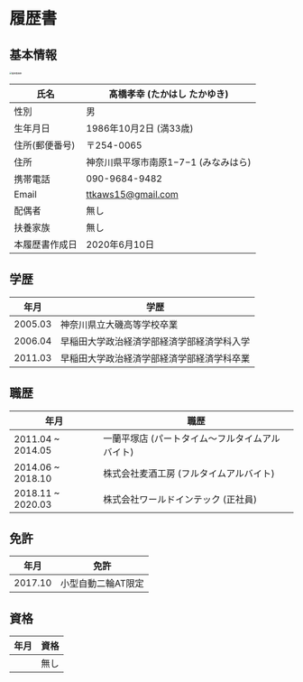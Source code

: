 # 履歴書

## 基本情報

<img src="/Users/takayukitakahashi/Desktop/履歴書画像.png" alt="履歴書画像" style="zoom:25%;" />

| 氏名           | 髙橋孝幸 (たかはし たかゆき)         |
| -------------- | ------------------------------------ |
| 性別           | 男                                   |
| 生年月日       | 1986年10月2日 (満33歳)               |
| 住所(郵便番号) | 〒254-0065                           |
| 住所           | 神奈川県平塚市南原1−7−1 (みなみはら) |
| 携帯電話       | 090-9684-9482                        |
| Email          | ttkaws15@gmail.com                   |
| 配偶者         | 無し                                 |
| 扶養家族       | 無し                                 |
| 本履歴書作成日 | 2020年6月10日                        |



## 学歴

| 年月    | 学歴                                       |
| ------- | ------------------------------------------ |
| 2005.03 | 神奈川県立大磯高等学校卒業                 |
| 2006.04 | 早稲田大学政治経済学部経済学部経済学科入学 |
| 2011.03 | 早稲田大学政治経済学部経済学部経済学科卒業 |

## 職歴

| 年月              | 職歴                                            |
| ----------------- | ----------------------------------------------- |
| 2011.04 ~ 2014.05 | 一蘭平塚店 (パートタイム〜フルタイムアルバイト) |
| 2014.06 ~ 2018.10 | 株式会社麦酒工房 (フルタイムアルバイト)         |
| 2018.11 ~ 2020.03 | 株式会社ワールドインテック (正社員)             |

## 免許

| 年月    | 免許               |
| ------- | ------------------ |
| 2017.10 | 小型自動二輪AT限定 |

## 資格

| 年月 | 資格 |
| ---- | ---- |
|      | 無し |

